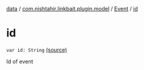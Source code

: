 [data](../../index.md) / [com.nishtahir.linkbait.plugin.model](../index.md) / [Event](index.md) / [id](.)


# id

`var id: String` [(source)](https://gitlab.com/nishtahir/linkbait/tree/master/linkbait-plugin-api/src/main/kotlin//com/nishtahir/linkbait/plugin/model/Event.kt#L12)

Id of event



